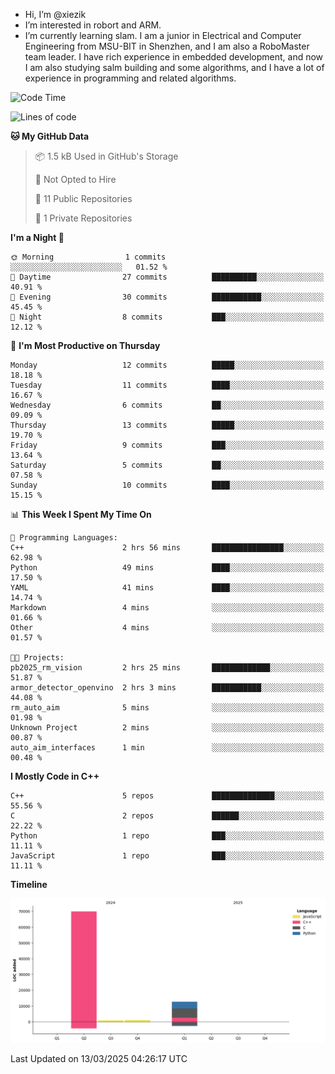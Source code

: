 -  Hi, I’m @xiezik
-  I’m interested in robort and ARM.
-  I’m currently learning slam.
I am a junior in Electrical and Computer Engineering from MSU-BIT in Shenzhen, and I am also a RoboMaster team leader.
I have rich experience in embedded development, and now I am also studying salm building and some algorithms, and I have a lot of experience in programming and related algorithms.

<!---
xiezik/xiezik is a ✨ special ✨ repository because its `README.md` (this file) appears on your GitHub profile.
You can click the Preview link to take a look at your changes.
--->


<!--START_SECTION:waka-->
![Code Time](http://img.shields.io/badge/Code%20Time-105%20hrs%2042%20mins-blue)

![Lines of code](https://img.shields.io/badge/From%20Hello%20World%20I%27ve%20Written-84.3%20thousand%20lines%20of%20code-blue)

**🐱 My GitHub Data** 

> 📦 1.5 kB Used in GitHub's Storage 
 > 
> 🚫 Not Opted to Hire
 > 
> 📜 11 Public Repositories 
 > 
> 🔑 1 Private Repositories 
 > 
**I'm a Night 🦉** 

```text
🌞 Morning                1 commits           ░░░░░░░░░░░░░░░░░░░░░░░░░   01.52 % 
🌆 Daytime                27 commits          ██████████░░░░░░░░░░░░░░░   40.91 % 
🌃 Evening                30 commits          ███████████░░░░░░░░░░░░░░   45.45 % 
🌙 Night                  8 commits           ███░░░░░░░░░░░░░░░░░░░░░░   12.12 % 
```
📅 **I'm Most Productive on Thursday** 

```text
Monday                   12 commits          █████░░░░░░░░░░░░░░░░░░░░   18.18 % 
Tuesday                  11 commits          ████░░░░░░░░░░░░░░░░░░░░░   16.67 % 
Wednesday                6 commits           ██░░░░░░░░░░░░░░░░░░░░░░░   09.09 % 
Thursday                 13 commits          █████░░░░░░░░░░░░░░░░░░░░   19.70 % 
Friday                   9 commits           ███░░░░░░░░░░░░░░░░░░░░░░   13.64 % 
Saturday                 5 commits           ██░░░░░░░░░░░░░░░░░░░░░░░   07.58 % 
Sunday                   10 commits          ████░░░░░░░░░░░░░░░░░░░░░   15.15 % 
```


📊 **This Week I Spent My Time On** 

```text
💬 Programming Languages: 
C++                      2 hrs 56 mins       ████████████████░░░░░░░░░   62.98 % 
Python                   49 mins             ████░░░░░░░░░░░░░░░░░░░░░   17.50 % 
YAML                     41 mins             ████░░░░░░░░░░░░░░░░░░░░░   14.74 % 
Markdown                 4 mins              ░░░░░░░░░░░░░░░░░░░░░░░░░   01.66 % 
Other                    4 mins              ░░░░░░░░░░░░░░░░░░░░░░░░░   01.57 % 

🐱‍💻 Projects: 
pb2025_rm_vision         2 hrs 25 mins       █████████████░░░░░░░░░░░░   51.87 % 
armor_detector_openvino  2 hrs 3 mins        ███████████░░░░░░░░░░░░░░   44.08 % 
rm_auto_aim              5 mins              ░░░░░░░░░░░░░░░░░░░░░░░░░   01.98 % 
Unknown Project          2 mins              ░░░░░░░░░░░░░░░░░░░░░░░░░   00.87 % 
auto_aim_interfaces      1 min               ░░░░░░░░░░░░░░░░░░░░░░░░░   00.48 % 
```

**I Mostly Code in C++** 

```text
C++                      5 repos             ██████████████░░░░░░░░░░░   55.56 % 
C                        2 repos             ██████░░░░░░░░░░░░░░░░░░░   22.22 % 
Python                   1 repo              ███░░░░░░░░░░░░░░░░░░░░░░   11.11 % 
JavaScript               1 repo              ███░░░░░░░░░░░░░░░░░░░░░░   11.11 % 
```



**Timeline**

![Lines of Code chart](https://raw.githubusercontent.com/xiezik/xiezik/main/assets/bar_graph.png)


 Last Updated on 13/03/2025 04:26:17 UTC
<!--END_SECTION:waka-->

<!--
**LihanChen2004/LihanChen2004** is a ✨ _special_ ✨ repository because its `README.md` (this file) appears on your GitHub profile.

Here are some ideas to get you started:

- 🔭 I’m currently working on ...
- 🌱 I’m currently learning ...
- 👯 I’m looking to collaborate on ...
- 🤔 I’m looking for help with ...
- 💬 Ask me about ...
- 📫 How to reach me: ...
- 😄 Pronouns: ...
- ⚡ Fun fact: ...
-->
